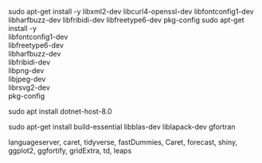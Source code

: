 sudo apt-get install -y libxml2-dev libcurl4-openssl-dev libfontconfig1-dev libharfbuzz-dev libfribidi-dev libfreetype6-dev pkg-config
sudo apt-get install -y \
  libfontconfig1-dev \
  libfreetype6-dev \
  libharfbuzz-dev \
  libfribidi-dev \
  libpng-dev \
  libjpeg-dev \
  librsvg2-dev \
  pkg-config

sudo apt install dotnet-host-8.0

sudo apt-get install build-essential libblas-dev liblapack-dev gfortran

languageserver, caret, tidyverse, fastDummies, Caret, forecast, shiny, ggplot2, ggfortify, gridExtra, td, leaps